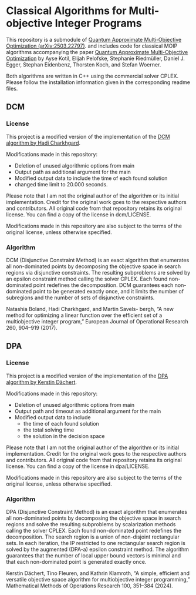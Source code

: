 # Classical Algorithms for Multi-objective Integer Programs

This repository is a submodule of [Quantum Approximate Multi-Objective Optimization (arXiv:2503.22797)](https://github.com/stefan-woerner/qamoo).
and includes code for classical MOIP algorithms accompanying the paper [Quantum Approximate Multi-Objective Optimization](https://arxiv.org/abs/2503.22797)
by Ayse Kotil, Elijah Pelofske, Stephanie Riedmüller, Daniel J. Egger, Stephan Eidenbenz, Thorsten Koch, and Stefan Woerner.

Both algorithms are written in C++ using the commercial solver CPLEX. 
Please follow the installation information given in the corresponding readme files.


## DCM

### License

This project is a modified version of the implementation of the [DCM algorithm by Hadi Charkhgard](http://hdl.handle.net/1959.13/1062187).

Modifications made in this repository:
- Deletion of unused algorithmic options from main
- Output path as additional argument for the main
- Modified output data to include the time of each found solution
- changed time limit to 20.000 seconds.

Please note that I am not the original author of the algorithm or its initial implementation. 
Credit for the original work goes to the respective authors and contributors.
All original code from that repository retains its original license. 
You can find a copy of the license in dcm/LICENSE.

Modifications made in this repository are also subject to the terms of the original license, unless otherwise specified.


### Algorithm

DCM (Disjunctive Constraint Method) is an exact algorithm that enumerates all non-dominated points by decomposing the objective space
in search regions via disjunctive constraints. 
The resulting subproblems are solved by an epsilon constraint method calling the solver CPLEX. 
Each found non-dominated point redefines the decomposition.
DCM guarantees each non-dominated point to be generated exactly once, and it limits the number of subregions
and the number of sets of disjunctive constraints.

Natashia Boland, Hadi Charkhgard, and Martin Savels-
bergh, “A new method for optimizing a linear function
over the efficient set of a multiobjective integer program,”
European Journal of Operational Research 260, 904–919
(2017).




## DPA



### License

This project is a modified version of the implementation of the [DPA algorithm by Kerstin Dächert](https://github.com/kerstindaechert/DefiningPointAlgorithm).

Modifications made in this repository:
- Deletion of unused algorithmic options from main
- Output path and timeout as additional argument for the main
- Modified output data to include 
  - the time of each found solution
  - the total solving time
  - the solution in the decision space

Please note that I am not the original author of the algorithm or its initial implementation.
Credit for the original work goes to the respective authors and contributors.
All original code from that repository retains its original license.
You can find a copy of the license in dpa/LICENSE.

Modifications made in this repository are also subject to the terms of the original license, unless otherwise specified.

### Algorithm

DPA (Disjunctive Constraint Method) is an exact algorithm that enumerates all non-dominated points by decomposing the objective space
in search regions and solve the resulting subproblems by
scalarization methods calling the solver CPLEX. Each
found non-dominated point redefines the decomposition.
The search region is a union of non-disjoint rectangular sets.
In each iteration, the IP restricted to one rectangular
search region is solved by the augmented (DPA-a) epsilon constraint method.
The algorithm guarantees that the number of local upper bound vectors is
minimal and that each non-dominated point is generated
exactly once.


Kerstin Dächert, Tino Fleuren, and Kathrin Klamroth,
“A simple, efficient and versatile objective space algorithm
for multiobjective integer programming,” Mathematical
Methods of Operations Research 100, 351–384 (2024).
